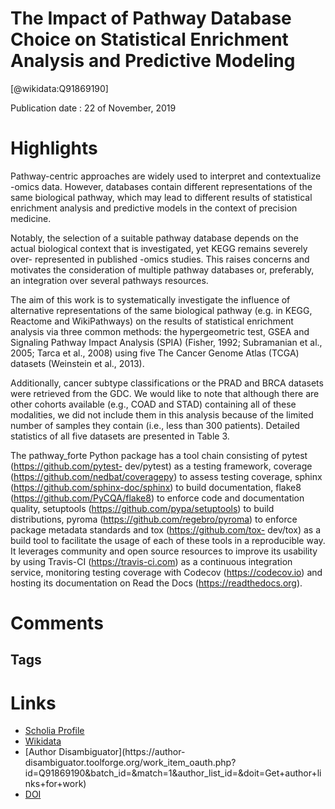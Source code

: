 
The Impact of Pathway Database Choice on Statistical Enrichment Analysis and Predictive Modeling
================================================================================================
  
  [@wikidata:Q91869190]  
  
Publication date : 22 of November, 2019  

# Highlights
Pathway-centric approaches are widely used to interpret and contextualize -omics data. However,
databases contain different representations of the same biological pathway, which may lead to different results of
statistical enrichment analysis and predictive models in the context of precision medicine.


Notably, the selection of a suitable pathway database depends on the actual biological context that is investigated, yet KEGG remains severely over-
represented in published -omics studies. This raises concerns and motivates the consideration of multiple pathway
databases or, preferably, an integration over several pathways resources.

The aim of this work is to systematically investigate the influence of alternative representations of the same
biological pathway (e.g. in KEGG, Reactome and WikiPathways) on the results of statistical enrichment analysis via
three common methods: the hypergeometric test, GSEA and Signaling Pathway Impact Analysis (SPIA) (Fisher, 1992;
Subramanian et al., 2005; Tarca et al., 2008) using five The Cancer Genome Atlas (TCGA) datasets (Weinstein et al.,
2013).

Additionally, cancer subtype classifications or the PRAD and BRCA datasets
were retrieved from the GDC. We would like to note that although there are other cohorts available (e.g., COAD and
STAD) containing all of these modalities, we did not include them in this analysis because of the limited number of
samples they contain (i.e., less than 300 patients). Detailed statistics of all five datasets are presented in Table 3.



The pathway_forte
Python package has a tool chain consisting of pytest (https://github.com/pytest-
dev/pytest) as a testing framework, coverage (https://github.com/nedbat/coveragepy) to assess testing coverage,
sphinx (https://github.com/sphinx-doc/sphinx) to build documentation, flake8 (https://github.com/PyCQA/flake8) to
enforce code and documentation quality, setuptools (https://github.com/pypa/setuptools) to build distributions,
pyroma (https://github.com/regebro/pyroma) to enforce package metadata standards and tox (https://github.com/tox-
dev/tox) as a build tool to facilitate the usage of each of these tools in a reproducible way. It leverages community and
open source resources to improve its usability by using Travis-CI (https://travis-ci.com) as a continuous integration service, monitoring testing coverage with Codecov (https://codecov.io) and hosting its documentation on Read the
Docs (https://readthedocs.org).
# Comments

## Tags

# Links
  
 * [Scholia Profile](https://scholia.toolforge.org/work/Q91869190)  
 * [Wikidata](https://www.wikidata.org/wiki/Q91869190)  
 * [Author Disambiguator](https://author-
disambiguator.toolforge.org/work_item_oauth.php?id=Q91869190&batch_id=&match=1&author_list_id=&doit=Get+author+links+for+work)  
 * [DOI](https://doi.org/10.3389/FGENE.2019.01203)  
